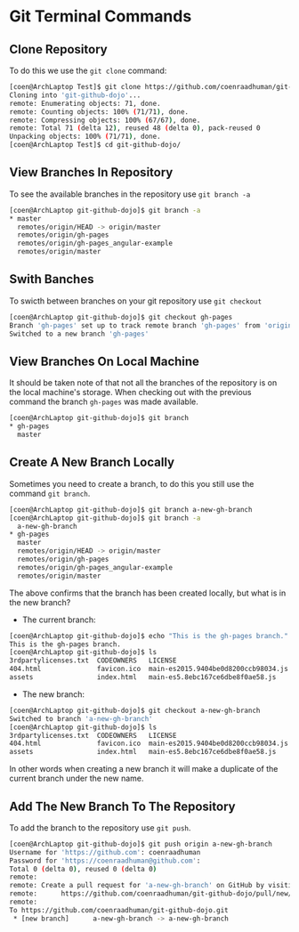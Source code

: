 # Git Terminal Commands 

## Clone Repository

To do this we use the `git clone` command:

```bash
[coen@ArchLaptop Test]$ git clone https://github.com/coenraadhuman/git-github-dojo.git
Cloning into 'git-github-dojo'...
remote: Enumerating objects: 71, done.
remote: Counting objects: 100% (71/71), done.
remote: Compressing objects: 100% (67/67), done.
remote: Total 71 (delta 12), reused 48 (delta 0), pack-reused 0
Unpacking objects: 100% (71/71), done.
[coen@ArchLaptop Test]$ cd git-github-dojo/

```

## View Branches In Repository

To see the available branches in the repository use `git branch -a`

```bash 
[coen@ArchLaptop git-github-dojo]$ git branch -a  
* master
  remotes/origin/HEAD -> origin/master
  remotes/origin/gh-pages
  remotes/origin/gh-pages_angular-example
  remotes/origin/master
```

## Swith Banches

To swicth between branches on your git repository use `git checkout`

```bash
[coen@ArchLaptop git-github-dojo]$ git checkout gh-pages
Branch 'gh-pages' set up to track remote branch 'gh-pages' from 'origin'.
Switched to a new branch 'gh-pages'
```

## View Branches On Local Machine

It should be taken note of that not all the branches of the repository is on the local machine's storage.
When checking out with the previous command the branch `gh-pages` was made available.

```bash
[coen@ArchLaptop git-github-dojo]$ git branch
* gh-pages
  master
```

## Create A New Branch Locally

Sometimes you need to create a branch, to do this you still use the command `git branch`.

```bash
[coen@ArchLaptop git-github-dojo]$ git branch a-new-gh-branch
[coen@ArchLaptop git-github-dojo]$ git branch -a
  a-new-gh-branch
* gh-pages
  master
  remotes/origin/HEAD -> origin/master
  remotes/origin/gh-pages
  remotes/origin/gh-pages_angular-example
  remotes/origin/master
```
The above confirms that the branch has been created locally, but what is in the new branch?

* The current branch:
```bash
[coen@ArchLaptop git-github-dojo]$ echo "This is the gh-pages branch."
This is the gh-pages branch.
[coen@ArchLaptop git-github-dojo]$ ls
3rdpartylicenses.txt  CODEOWNERS   LICENSE                              polyfills-es2015.5cb1e996b2a376ba4548.js  runtime-es5.ee0aae13fb762b150814.js
404.html              favicon.ico  main-es2015.9404be0d8200ccb98034.js  polyfills-es5.14d3ef0587e16f38de72.js     styles.09e2c710755c8867a460.css
assets                index.html   main-es5.8ebc167ce6dbe8f0ae58.js     runtime-es2015.5bc68c0dd8cf137fbe82.js
```
* The new branch:
```bash
[coen@ArchLaptop git-github-dojo]$ git checkout a-new-gh-branch
Switched to branch 'a-new-gh-branch'
[coen@ArchLaptop git-github-dojo]$ ls
3rdpartylicenses.txt  CODEOWNERS   LICENSE                              polyfills-es2015.5cb1e996b2a376ba4548.js  runtime-es5.ee0aae13fb762b150814.js
404.html              favicon.ico  main-es2015.9404be0d8200ccb98034.js  polyfills-es5.14d3ef0587e16f38de72.js     styles.09e2c710755c8867a460.css
assets                index.html   main-es5.8ebc167ce6dbe8f0ae58.js     runtime-es2015.5bc68c0dd8cf137fbe82.js
```

In other words when creating a new branch it will make a duplicate of the current branch under the new name.

## Add The New Branch To The Repository

To add the branch to the repository use `git push`.

```bash
[coen@ArchLaptop git-github-dojo]$ git push origin a-new-gh-branch
Username for 'https://github.com': coenraadhuman
Password for 'https://coenraadhuman@github.com': 
Total 0 (delta 0), reused 0 (delta 0)
remote: 
remote: Create a pull request for 'a-new-gh-branch' on GitHub by visiting:
remote:      https://github.com/coenraadhuman/git-github-dojo/pull/new/a-new-gh-branch
remote: 
To https://github.com/coenraadhuman/git-github-dojo.git
 * [new branch]      a-new-gh-branch -> a-new-gh-branch
```
